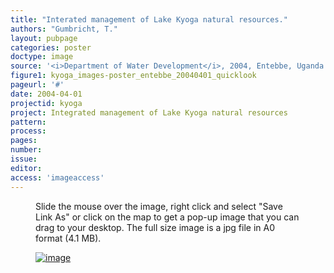 ```yaml
---
title: "Interated management of Lake Kyoga natural resources."
authors: "Gumbricht, T."
layout: pubpage
categories: poster
doctype: image
source: '<i>Department of Water Development</i>, 2004, Entebbe, Uganda'
figure1: kyoga_images-poster_entebbe_20040401_quicklook
pageurl: '#'
date: 2004-04-01
projectid: kyoga
project: Integrated management of Lake Kyoga natural resources
pattern:
process:
pages:
number:
issue:
editor:
access: 'imageaccess'
---
```

<figure>
<figcaption>Slide the mouse over the image, right click and select "Save Link As" or click on the map to get a pop-up image that you can drag to your desktop. The full size image is a jpg file in A0 format (4.1 MB).</figcaption>

<a href="{{ site.commonurl }}/images/{{ site.data.images[page.figure1].source }}"><img src="{{ site.commonurl }}/images/{{ site.data.images[page.figure1].file }}" alt="image"></a>
</figure>
